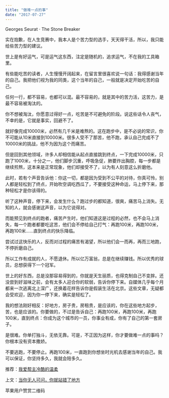 ```yaml
---
title: "做难一点的事"
date: "2017-07-27"
---
```


Georges Seurat · The Stone Breaker

实在抱歉，在人生竞赛中，我本人是个苦力型的选手，天天得干活，所以，我只能给些苦力型的建议。

世上是有好运气，可是运气这东西，注定是随机的，追求运气，不在我的工具箱里。

有些能吃苦的读者，人生慢慢开阔起来，在留言里很喜欢说一句话：我得感谢当年的自己。我把他们视为我的同类，这个当年的自己，一般就是决定开始吃苦的自己。

任何一行，都不容易，也都可以混。最不容易的，就是其中的苦力活，这苦力，是最不容易被淘汰的。

你不想被淘汰，你愿意过得好一点，吃苦是不可避免的阶段。说这些话令人丧气，不幸的是，它就是事实，回避不了。

就好像完成10000米，必然有几千米是难熬的。这在跑步中，是不必说的常识，你不可能从10米直接到10000米。很多人受不了那苦，他不跑，承认自己完成不了10000米的挑战，他不为因为这个而痛苦。

但是回到其他领域，许多人却相信能从起点直接跳到终点，一下完成10000米，只跑了1000米，十分之一，他们脚步沉重，呼吸急促，肺要炸出胸腔，每一步都是继续煎熬，这本来是正常现象，他们却接受不了，以为有人刻意这么折磨他。

此时，若有个声音告诉他：你这一切，都是因为受到不公平的对待，你真可怜，别人都是轻松到了终点，开始吹空调吃西瓜了，不要接受这种命运，马上停下来，那种轻松才是你该得的。

听了这种声音，停下来，会发生什么？跑过步的都知道，很爽，痛苦马上消失。无知的人，就会感谢这声音，以为它说得对。

而能预见到终点的跑者，痛苦产生时，他们知道这是过程的必然，也不会马上消失，每一个跑者都要吃这苦，他们会不停给自己打气：再跑100米，再跑100米，再跑100米……直到终点的快乐降临。

尝试过这快乐的人，反而对过程的痛苦有渴望，所以他们会一而再，再而三地跑，不停折磨自己。

所以工作有成就的人，不愿退休。所以亿万富翁，总是在继续赚钱。所以优秀的球员，总想获得下一个冠军。

世上的好东西，总是没那容易得到的，你就是天生丽质，也得克制自己不变胖。还没尝到好滋味之前，会有太多人迎合你的软弱，告诉你停下来。自媒体几乎每个月都来一次逃离北上深广，还换着花样告诉你是假装生活在北京。这些文章，无疑都会受欢迎，因为你一停下来，确实是轻松了。

我的想法刚好相反：好地方，房子贵，房租贵，是应该的，你在这些地方起步，苦，也是应该的。你要做的，不过是告诉自己：再跑100米，再跑100米，再跑100米，直到终点：你成为这个城市的一员，你事业有成，你有了自己的第一套房子。

是很难。你单打独斗，无依无靠。可是，不正因为这样，你才要做难一点的事吗？你根本没有资本撒娇。

不要逃跑，不要停止。再跑100米，一直跑到你想坐时光机去感谢当年的自己。我可以保证，你坚持多久，我就会陪多久。

推荐：[我爱帮主冷酷的温柔](http://mp.weixin.qq.com/s?__biz=MjM5NDU0Mjk2MQ==&mid=2651623204&idx=1&sn=e4a5f4f55a7ee628ad9b859832ff2a4e&chksm=bd7e0b3a8a09822cad515235b877faf8c938e12b28bd7736699ee206445783f0c62d3dbf14ea&scene=21#wechat_redirect)

上文：[当你无人可问，你就站错了地方](http://mp.weixin.qq.com/s?__biz=MjM5NDU0Mjk2MQ==&mid=2651623300&idx=1&sn=7e16c1ffd788e569e03431f340c45cf8&chksm=bd7e0b9a8a09828c1669242798322988d5e4ab81b4aab06e4f706f29cb2132a1dbcb22c55666&scene=21#wechat_redirect)

苹果用户赞赏二维码
